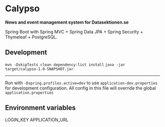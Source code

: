 Calypso
=======

**News and event management system for Datasektionen.se**

Spring Boot with Spring MVC + Spring Data JPA + Spring Security + Thymeleaf + PostgreSQL.

## Development

`mvn -DskipTests clean dependency:list install`
`java -jar target/calypso-1.0-SNAPSHOT.jar`

-----------

Run with `-Dspring.profiles.active=dev` to use `application-dev.properties`
for development configuration. All config in this file will override the global
`application.properties`

## Environment variables
LOGIN_KEY
APPLICATION_URL